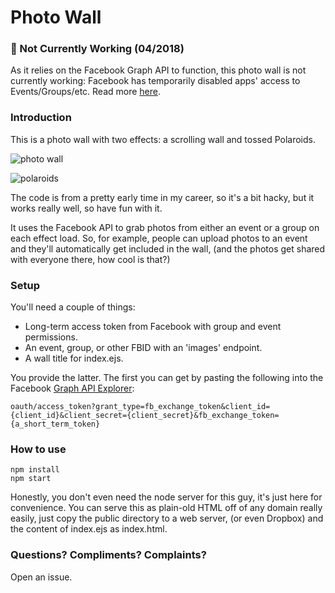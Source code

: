 # Photo Wall

### 🤕 Not Currently Working (04/2018)

As it relies on the Facebook Graph API to function, this photo wall is not currently working: Facebook has temporarily
disabled apps' access to Events/Groups/etc. Read more [here](https://newsroom.fb.com/news/2018/03/cracking-down-on-platform-abuse/).

### Introduction

This is a photo wall with two effects: a scrolling wall and tossed Polaroids.

![photo wall](https://github.com/clintandrewhall/photo-wall/raw/master/wall.png)

![polaroids](https://github.com/clintandrewhall/photo-wall/raw/master/polaroid.png)

The code is from a pretty early time in my career, so it's a bit hacky, but it works really well, so have fun with it.

It uses the Facebook API to grab photos from either an event or a group on each effect load. So, for example, people can upload photos to an event and they'll automatically get included in the wall, (and the photos get shared with everyone there, how cool is that?)

### Setup

You'll need a couple of things:

* Long-term access token from Facebook with group and event permissions.
* An event, group, or other FBID with an 'images' endpoint.
* A wall title for index.ejs.

You provide the latter. The first you can get by pasting the following into the Facebook [Graph API Explorer](https://developers.facebook.com/tools/explorer/):

    oauth/access_token?grant_type=fb_exchange_token&client_id={client_id}&client_secret={client_secret}&fb_exchange_token={a_short_term_token}

### How to use

    npm install
    npm start

Honestly, you don't even need the node server for this guy, it's just here for convenience. You can serve this as plain-old HTML off of any domain really easily, just copy the public directory to a web server, (or even Dropbox) and the content of index.ejs as index.html.

### Questions? Compliments? Complaints?

Open an issue.
